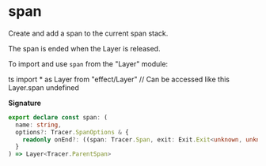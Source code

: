# span

Create and add a span to the current span stack.

The span is ended when the Layer is released.

To import and use `span` from the "Layer" module:

ts
import \* as Layer from "effect/Layer"
// Can be accessed like this
Layer.span
undefined

**Signature**

```ts
export declare const span: (
  name: string,
  options?: Tracer.SpanOptions & {
    readonly onEnd?: ((span: Tracer.Span, exit: Exit.Exit<unknown, unknown>) => Effect.Effect<void>) | undefined
  }
) => Layer<Tracer.ParentSpan>
```
